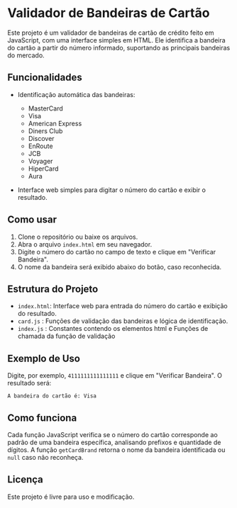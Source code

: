 # Validador de Bandeiras de Cartão

Este projeto é um validador de bandeiras de cartão de crédito feito em JavaScript, com uma interface simples em HTML. Ele identifica a bandeira do cartão a partir do número informado, suportando as principais bandeiras do mercado.

## Funcionalidades

- Identificação automática das bandeiras:
  - MasterCard
  - Visa
  - American Express
  - Diners Club
  - Discover
  - EnRoute
  - JCB
  - Voyager
  - HiperCard
  - Aura

- Interface web simples para digitar o número do cartão e exibir o resultado.

## Como usar

1. Clone o repositório ou baixe os arquivos.
2. Abra o arquivo `index.html` em seu navegador.
3. Digite o número do cartão no campo de texto e clique em "Verificar Bandeira".
4. O nome da bandeira será exibido abaixo do botão, caso reconhecida.

## Estrutura do Projeto

- `index.html`: Interface web para entrada do número do cartão e exibição do resultado.
- `card.js` : Funções de validação das bandeiras e lógica de identificação.
- `index.js` : Constantes contendo os elementos html e Funções de chamada da função de validação

## Exemplo de Uso

Digite, por exemplo, `4111111111111111` e clique em "Verificar Bandeira". O resultado será:

```
A bandeira do cartão é: Visa
```

## Como funciona

Cada função JavaScript verifica se o número do cartão corresponde ao padrão de uma bandeira específica, analisando prefixos e quantidade de dígitos. A função `getCardBrand` retorna o nome da bandeira identificada ou `null` caso não reconheça.

## Licença

Este projeto é livre para uso e modificação.

